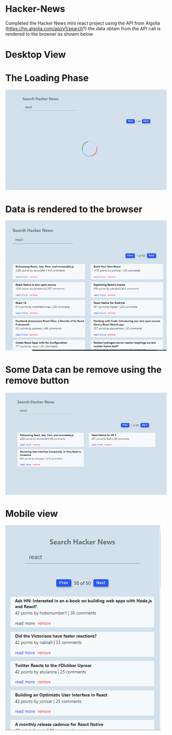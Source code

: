 # Hacker-News

Completed the Hacker News mini react project using the API from Algolia (https://hn.algolia.com/api/v1/search?)
the data obtain from the API call is rendered to the browser as showm below


# Desktop View

# The Loading Phase
![First image](./public/images/1.png)

# Data is rendered to the browser
![second image](./public/images/2.png)


# Some Data can be remove using the remove button

![Third image](./public/images/3.png)


# Mobile view

![First image](./public/images/mobile.png)